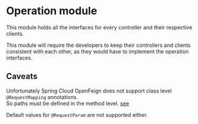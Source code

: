 # Operation module
This module holds all the interfaces for every controller and their respective clients.

This module will require the developers
to keep their controllers and clients consistent with each other,
as they would have to implement the operation interfaces.

## Caveats
Unfortunately Spring Cloud OpenFeign does not support class level `@RequestMapping` annotations.  
So paths must be defined in the method level. [see][1]

Default values for `@RequestParam` are not supported either.

[1]: https://github.com/spring-cloud/spring-cloud-openfeign/issues/547
